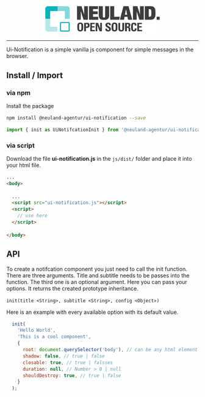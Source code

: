 <p align="center"><img src="assets/logo.png" width="300" height="auto"></p>

---

Ui-Notification is a simple vanilla js component for simple messages in the browser.

## Install / Import

### via npm

Install the package
``` sh
npm install @neuland-agentur/ui-notification --save
```

``` javascript
import { init as UiNotifcationInit } from '@neuland-agentur/ui-notification';
```


### via script

Download the file **ui-notification.js** in the `js/dist/` folder and place it into your html file.

```html
...
<body>

  ...
  <script src="ui-notification.js"></script>
  <script>
    // use here
  </script>

</body>
```

## API
To create a notifcation component you just need to call the init function.
There are three arguments. Title and subtitle needs to be passes into the function.
The third one is an optional argument. Here you can pass your options.
It returns the created prototype inheritance.

`init(title <String>, subtitle <String>, config <Object>)`

Here is an example with every available option with its default value.

``` javascript
  init(
    'Hello World',
    'This is a cool component',
    {
      root: document.querySelector('body'), // can be any html element
      shadow: false, // true | false
      closable: true, // true | falsses
      duration: null, // Number > 0 | null
      shouldDestroy: true, // true | false
    }
  );
```
